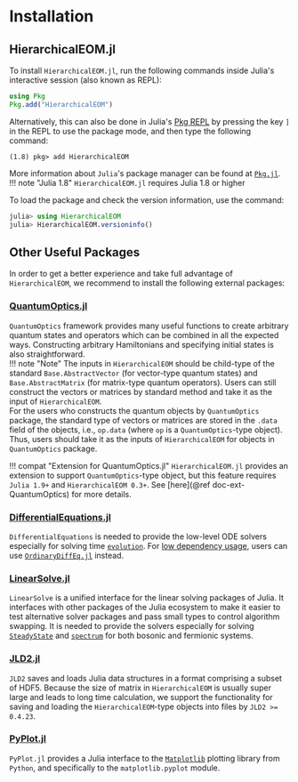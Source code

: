 # Installation

## HierarchicalEOM.jl
To install `HierarchicalEOM.jl`, run the following commands inside Julia's interactive session (also known as REPL):
```julia
using Pkg
Pkg.add("HierarchicalEOM")
```
Alternatively, this can also be done in Julia's [Pkg REPL](https://julialang.github.io/Pkg.jl/v1/getting-started/) by pressing the key `]` in the REPL to use the package mode, and then type the following command:
```julia-REPL
(1.8) pkg> add HierarchicalEOM
```
More information about `Julia`'s package manager can be found at [`Pkg.jl`](https://julialang.github.io/Pkg.jl/v1/).  
!!! note "Julia 1.8"
    `HierarchicalEOM.jl` requires Julia 1.8 or higher

To load the package and check the version information, use the command:
```julia
julia> using HierarchicalEOM
julia> HierarchicalEOM.versioninfo()
```

## Other Useful Packages
In order to get a better experience and take full advantage of `HierarchicalEOM`, we recommend to install the following external packages:
### [QuantumOptics.jl](https://qojulia.org/)
`QuantumOptics` framework provides many useful functions to create arbitrary quantum states and operators which can be combined in all the expected ways. Constructing arbitrary Hamiltonians and specifying initial states is also straightforward.  
!!! note "Note" 
    The inputs in `HierarchicalEOM` should be child-type of the standard `Base.AbstractVector` (for vector-type quantum states) and `Base.AbstractMatrix` (for matrix-type quantum operators). Users can still construct the vectors or matrices by standard method and take it as the input of `HierarchicalEOM`.  
    For the users who constructs the quantum objects by `QuantumOptics` package, the standard type of vectors or matrices are stored in the `.data` field of the objects, i.e., `op.data` (where `op` is a `QuantumOptics`-type object). Thus, users should take it as the inputs of `HierarchicalEOM` for objects in `QuantumOptics` package.

!!! compat "Extension for QuantumOptics.jl"
    `HierarchicalEOM.jl` provides an extension to support `QuantumOptics`-type object, but this feature requires `Julia 1.9+` and `HierarchicalEOM 0.3+`. See [here](@ref doc-ext-QuantumOptics) for more details.

### [DifferentialEquations.jl](https://diffeq.sciml.ai/stable/)
`DifferentialEquations` is needed to provide the low-level ODE solvers especially for solving time [`evolution`](@ref). For [low dependency usage](https://diffeq.sciml.ai/stable/features/low_dep/), users can use [`OrdinaryDiffEq.jl`](https://github.com/JuliaDiffEq/OrdinaryDiffEq.jl) instead.

### [LinearSolve.jl](http://linearsolve.sciml.ai/stable/)
`LinearSolve` is a unified interface for the linear solving packages of Julia. It interfaces with other packages of the Julia ecosystem to make it easier to test alternative solver packages and pass small types to control algorithm swapping. It is needed to provide the solvers especially for solving [`SteadyState`](@ref) and [`spectrum`](@ref) for both bosonic and fermionic systems.

### [JLD2.jl](https://juliaio.github.io/JLD2.jl/stable/)
`JLD2` saves and loads Julia data structures in a format comprising a subset of HDF5. Because the size of matrix in `HierarchicalEOM` is usually super large and leads to long time calculation, we support the functionality for saving and loading the `HierarchicalEOM`-type objects into files by `JLD2 >= 0.4.23`.

### [PyPlot.jl](https://github.com/JuliaPy/PyPlot.jl)
`PyPlot.jl` provides a Julia interface to the [`Matplotlib`](https://matplotlib.org/) plotting library from `Python`, and specifically to the `matplotlib.pyplot` module.